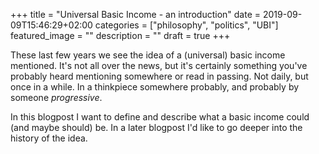 +++
title =  "Universal Basic Income - an introduction"
date = 2019-09-09T15:46:29+02:00
categories = ["philosophy", "politics", "UBI"]
featured_image = ""
description = ""
draft = true
+++

These last few years we see the idea of a (universal) basic income mentioned. It's not all over the news, but it's certainly something you've probably heard mentioning somewhere or read in passing. Not daily, but once in a while. In a thinkpiece somewhere probably, and probably by someone *progressive*. 

In this blogpost I want to define and describe what a basic income could (and maybe should) be. In a later blogpost I'd like to go deeper into the history of the idea.
<!--more-->